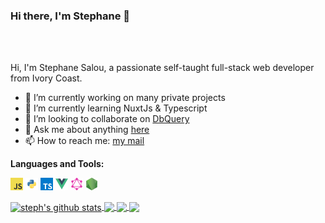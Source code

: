 ### Hi there, I'm Stephane 👋

<br />
<br />

Hi, I'm Stephane Salou, a passionate self-taught full-stack web developer from Ivory Coast.

- 🔭 I’m currently working on many private projects
- 🌱 I’m currently learning NuxtJs & Typescript
- 👯 I’m looking to collaborate on [DbQuery](https://github.com/stephsalou/db_query)
- 💬 Ask me about anything [here](https://github.com/stephsalou/stephsalou/issues)
- 📫 How to reach me: [my mail](mailto:anonymex1@outlook.com)

**Languages and Tools:**

<code><img height="20" src="https://raw.githubusercontent.com/github/explore/80688e429a7d4ef2fca1e82350fe8e3517d3494d/topics/javascript/javascript.png"></code>
<code><img height="20" src="https://raw.githubusercontent.com/github/explore/80688e429a7d4ef2fca1e82350fe8e3517d3494d/topics/python/python.png"></code>
<code><img height="20" src="https://raw.githubusercontent.com/github/explore/80688e429a7d4ef2fca1e82350fe8e3517d3494d/topics/typescript/typescript.png"></code>
<code><img height="20" src="https://raw.githubusercontent.com/github/explore/80688e429a7d4ef2fca1e82350fe8e3517d3494d/topics/vue/vue.png"></code>
<code><img height="20" src="https://raw.githubusercontent.com/github/explore/5c058a388828bb5fde0bcafd4bc867b5bb3f26f3/topics/graphql/graphql.png"></code>
<code><img height="20" src="https://raw.githubusercontent.com/github/explore/80688e429a7d4ef2fca1e82350fe8e3517d3494d/topics/nodejs/nodejs.png"></code>



<a href="https://github.com/stephsalou">
  <img align="center" src="https://github-readme-stats.vercel.app/api?username=stephsalou&show_icons=true&include_all_commits=true&theme=dark" alt="steph's github stats" />
</a>
<a href="https://github.com/stephsalou">
  <img align="center" src="https://github-readme-stats.vercel.app/api/top-langs/?username=stephsalou&layout=compact&theme=dark" />
</a>

<a href="https://github.com/stephsalou/db_query">
  <img align="center" src="https://github-readme-stats.vercel.app/api/pin/?username=stephsalou&repo=db_query&theme=radical" />
</a>    
<a href="https://github.com/stephsalou/MonFramework">
  <img align="center" src="https://github-readme-stats.vercel.app/api/pin/?username=stephsalou&repo=MonFramework&theme=radical" />
</a>
